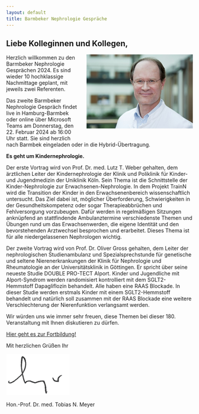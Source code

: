 ```yaml
---
layout: default
title: Barmbeker Nephrologie Gespräche
---
```

## Liebe Kolleginnen und Kollegen,   

<img src="/assets/images/CA_Meyer.jpg" height="200rem" alt="Portraitfoto Hon. Prof. Dr. Tobias N. Meyer" style="float:right; margin-left:20px; margin-bottom:20px;">
Herzlich willkommen zu den Barmbeker Nephrologie Gesprächen 2024. Es sind wieder 10 hochklassige Nachmittage geplant, mit jeweils zwei Referenten.   

Das zweite Barmbeker Nephrologie Gespräch findet live in Hamburg-Barmbek oder online über Microsoft Teams am Donnerstag, den 22. Februar 2024 ab 16:00 Uhr statt. Sie sind herzlich nach Barmbek eingeladen oder in die Hybrid-Übertragung.      

**Es geht um Kindernephrologie.**   
   
Der erste Vortrag wird von Prof. Dr. med. Lutz T. Weber gehalten, dem ärztlichen Leiter der Kindernephrologie der Klinik und Poliklinik für Kinder- und Jugendmedizin der Uniklinik Köln. Sein Thema ist die Schnittstelle der Kinder-Nephrologie zur Erwachsenen-Nephrologie. In dem Projekt TrainN wird die Transition der Kinder in den Erwachsenenbereich wissenschaftlich untersucht. Das Ziel dabei ist, möglicher Überforderung, Schwierigkeiten in der Gesundheitskompetenz oder sogar Therapieabbrüchen und Fehlversorgung vorzubeugen. Dafür werden in regelmäßigen Sitzungen anknüpfend an stattfindende Ambulanztermine verschiedenste Themen und Übungen rund um das Erwachsenwerden, die eigene Identität und den bevorstehenden Arztwechsel besprochen und erarbeitet. Dieses Thema ist für alle niedergelassenen Nephrologen wichtig.         
   
Der zweite Vortrag wird von Prof. Dr. Oliver Gross gehalten, dem Leiter der nephrologischen Studienambulanz und Spezialsprechstunde für genetische und seltene Nierenerkrankungen der Klinik für Nephrologie und Rheumatologie an der Universitätsklinik in Göttingen. Er spricht über seine neueste Studie DOUBLE PRO-TECT Alport. Kinder und Jugendliche mit Alport-Syndrom werden randomisiert kontrolliert mit dem SGLT2-Hemmstoff Dapagliflozin behandelt. Alle haben eine RAAS Blockade. In dieser Studie werden erstmals Kinder mit einem SGLT2-Hemmstoff behandelt und natürlich soll zusammen mit der RAAS Blockade eine weitere Verschlechterung der Nierenfunktion verlangsamt werden.         
   
Wir würden uns wie immer sehr freuen, diese Themen bei dieser 180. Veranstaltung mit Ihnen diskutieren zu dürfen.         

<a class="button" href="https://urldefense.com/v3/__https:/teams.microsoft.com/l/meetup-join/19*3ameeting_YmUxOTUxMDQtOWQ3MC00MWNkLWJhZmQtODZkMGRiMmM0OGE3*40thread.v2/0?context=*7b*22Tid*22*3a*22e6160a47-a12e-4ab1-be56-bddd09456693*22*2c*22Oid*22*3a*2254de3200-43af-4cbb-8fde-9d0457be7bcb*22*7d__;JSUlJSUlJSUlJSUlJSUl!!On_szuMZSg!P8KCBVeQsPDEIxj4qwiFDVMO5JeH1etvPsBx6GpLpi5veQZ0VTaIMGUiJ7xRwgLwe7KPxeebrT0HLDLQDSS2$" target="_blank">Hier geht es zur Fortbildung!</a>  

Mit herzlichen Grüßen Ihr  

![Unterschrift Prof. Meyer](/assets/images/unterschrift-meyer.png)  

Hon.-Prof. Dr. med. Tobias N. Meyer  
